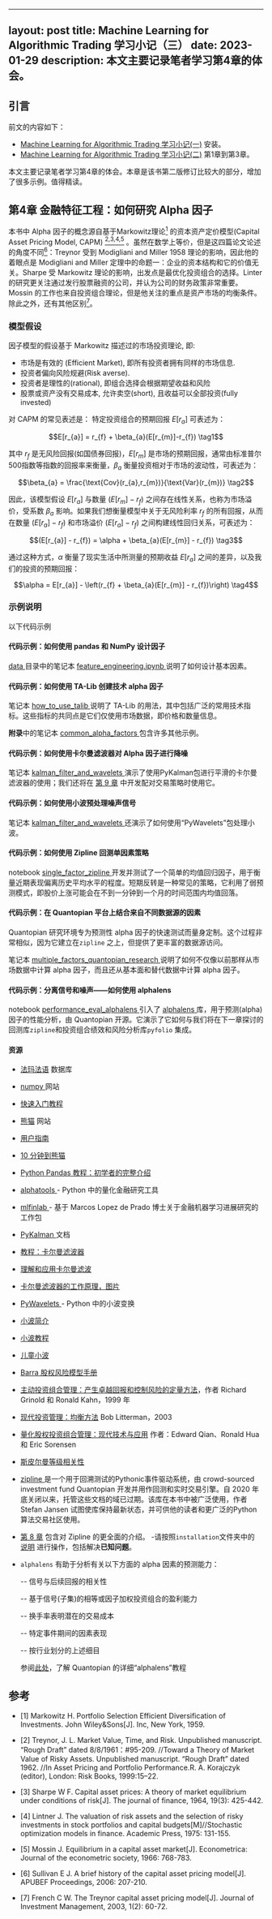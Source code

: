 <head>
    <script src="https://cdn.mathjax.org/mathjax/latest/MathJax.js?config=TeX-AMS-MML_HTMLorMML" type="text/javascript"></script>
    <script type="text/x-mathjax-config">
        MathJax.Hub.Config({
            tex2jax: {
            skipTags: ['script', 'noscript', 'style', 'textarea', 'pre'],
            inlineMath: [['$','$']]
            }
        });
    </script>
</head>

---
layout: post
title: Machine Learning for Algorithmic Trading 学习小记（三）
date: 2023-01-29
description: 本文主要记录笔者学习第4章的体会。
---

## 引言

前文的内容如下：

- [Machine Learning for Algorithmic Trading 学习小记(一)](https://rossea.github.io/2023-01-25-Machine-Learning-4-Trading-1/) 安装。
- [Machine Learning for Algorithmic Trading 学习小记(二)](https://rossea.github.io/2023-01-25-Machine-Learning-4-Trading-2/) 第1章到第3章。

本文主要记录笔者学习第4章的体会。本章是该书第二版修订比较大的部分，增加了很多示例。值得精读。

## 第4章 金融特征工程：如何研究 Alpha 因子

本书中 Alpha 因子的概念源自基于Markowitz理论[<sup>1</sup>](#Markowitz1959) 的资本资产定价模型(Capital Asset Pricing Model, CAPM)  [<sup>2,</sup>](#Treynor1961)[<sup>3,</sup>](#Sharpe1964)[<sup>4,</sup>](#Lintner1975)[<sup>5</sup>](#Mossin1966) 。虽然在数学上等价，但是这四篇论文论述的角度不同[<sup>6</sup>](#Sullivan2006)：Treynor 受到 Modigliani and Miller 1958 理论的影响，因此他的着眼点是 Modigliani and Miller 定理中的命题一：企业的资本结构和它的价值无关。Sharpe 受 Markowitz 理论的影响，出发点是最优化投资组合的选择。Linter 的研究更关注通过发行股票融资的公司，并认为公司的财务政策非常重要。Mossin 的工作也来自投资组合理论，但是他关注的重点是资产市场的均衡条件。除此之外，还有其他区别[<sup>7</sup>](#French2003)。

### 模型假设
因子模型的假设基于 Markowitz 描述过的市场投资理论, 即:

- 市场是有效的 (Efficient Market), 即所有投资者拥有同样的市场信息.
- 投资者偏向风险规避(Risk averse).
- 投资者是理性的(rational), 即组合选择会根据期望收益和风险
- 股票或资产没有交易成本, 允许卖空(short), 且收益可以全部投资(fully invested)



对 CAPM 的常见表述是：
特定投资组合的预期回报 $E[r_{a}]$ 可表述为：

<!-- $$r_{p} - r_{f} = \beta_{a}(r_{m} - r_{f}) + \epsilon  \tag1$$ -->

$$E[r_{a}] = r_{f} + \beta_{a}(E[r_{m}]-r_{f}) \tag1$$

其中 $r_{f}$ 是无风险回报(如国债券回报)，$E[r_{m}]$ 是市场的预期回报，通常由标准普尔500指数等指数的回报率来衡量，$\beta_{a}$ 衡量投资相对于市场的波动性，可表述为：

$$\beta_{a} = \frac{\text{Cov}(r_{a},r_{m})}{\text{Var}(r_{m})} \tag2$$

因此，该模型假设 $E[r_{a}]$ 与数量 $(E[r_{m}]-r_{f})$ 之间存在线性关系，也称为市场溢价，受系数 $\beta_{a}$ 影响。如果我们想衡量模型中关于无风险利率 $r_{f}$ 的所有回报，从而在数量 $(E[r_{a}]-r_{f})$ 和市场溢价 $(E[r_{a}]-r_{f})$ 之间构建线性回归关系，可表述为：

$$(E[r_{a}] - r_{f}) = \alpha + \beta_{a}(E[r_{m}] - r_{f}) \tag3$$

通过这种方式，$\alpha$ 衡量了现实生活中所测量的预期收益 $E[r_{a}]$ 之间的差异，以及我们的投资的预期回报：

$$\alpha = E[r_{a}] - \left(r_{f} + \beta_{a}(E[r_{m}] - r_{f})\right) \tag4$$

### 示例说明

以下代码示例

#### 代码示例：如何使用 pandas 和 NumPy 设计因子
 
[ data ](00_data) 目录中的笔记本 [ feature_engineering.ipynb ](00_data/feature_engineering.ipynb)说明了如何设计基本因素。
 
#### 代码示例：如何使用 TA-Lib 创建技术 alpha 因子
 
笔记本 [ how_to_use_talib ](02_how_to_use_talib.ipynb) 说明了 TA-Lib 的用法，其中包括广泛的常用技术指标。这些指标的共同点是它们仅使用市场数据，即价格和数量信息。
 
**附录**中的笔记本 [ common_alpha_factors ](../24_alpha_factor_library/02_common_alpha_factors.ipynb)包含许多其他示例。
 
#### 代码示例：如何使用卡尔曼滤波器对 Alpha 因子进行降噪
 
笔记本 [ kalman_filter_and_wavelets ](03_kalman_filter_and_wavelets.ipynb) 演示了使用PyKalman包进行平滑的卡尔曼滤波器的使用；我们还将在 [第 9 章](../09_time_series_models) 中开发配对交易策略时使用它。
 
#### 代码示例：如何使用小波预处理噪声信号
 
笔记本 [ kalman_filter_and_wavelets ](03_kalman_filter_and_wavelets.ipynb) 还演示了如何使用“PyWavelets”包处理小波。

#### 代码示例：如何使用 Zipline 回测单因素策略
 
notebook [ single_factor_zipline ](04_single_factor_zipline.ipynb) 开发并测试了一个简单的均值回归因子，用于衡量近期表现偏离历史平均水平的程度。短期反转是一种常见的策略，它利用了弱预测模式，即股价上涨可能会在不到一分钟到一个月的时间范围内均值回落。
 
#### 代码示例：在 Quantopian 平台上结合来自不同数据源的因素
 
Quantopian 研究环境专为预测性 alpha 因子的快速测试而量身定制。这个过程非常相似，因为它建立在`zipline` 之上，但提供了更丰富的数据源访问。
 
笔记本 [ multiple_factors_quantopian_research ](05_multiple_factors_quantopian_research.ipynb) 说明了如何不仅像以前那样从市场数据中计算 alpha 因子，而且还从基本面和替代数据中计算 alpha 因子。
 
#### 代码示例：分离信号和噪声——如何使用 alphalens
 
notebook [ performance_eval_alphalens ](06_performance_eval_alphalens.ipynb) 引入了 [ alphalens ](http://quantopian.github.io/alphalens/) 库，用于预测(alpha)因子的性能分析，由 Quantopian 开源。它演示了它如何与我们将在下一章探讨的回测库`zipline`和投资组合绩效和风险分析库`pyfolio` 集成。
 
 
#### 资源
 
- [法玛法语](https://mba.tuck.dartmouth.edu/pages/faculty/ken.french/data_library.html) 数据库
- [ numpy ](https://numpy.org/) 网站
 - [快速入门教程](https://numpy.org/devdocs/user/quickstart.html)
- [熊猫](https://pandas.pydata.org/) 网站
 - [用户指南](https://pandas.pydata.org/docs/user_guide/index.html)
 - [ 10 分钟到熊猫](https://pandas.pydata.org/pandas-docs/stable/getting_started/10min.html)
 - [ Python Pandas 教程：初学者的完整介绍](https://www.learndatasci.com/tutorials/python-pandas-tutorial-complete-introduction-for-beginners/)
- [ alphatools ](https://github.com/marketneutral/alphatools) - Python 中的量化金融研究工具
- [ mlfinlab ](https://github.com/hudson-and-thames/mlfinlab) - 基于 Marcos Lopez de Prado 博士关于金融机器学习进展研究的工作包
- [ PyKalman ](https://pykalman.github.io/) 文档
- [教程：卡尔曼滤波器](http://web.mit.edu/kirtley/kirtley/binlustuff/literature/control/Kalman%20filter.pdf)
- [理解和应用卡尔曼滤波](http://biorobotics.ri.cmu.edu/papers/sbp_papers/integrated3/kleeman_kalman_basics.pdf)
- [卡尔曼滤波器的工作原理，图片](https://www.bzarg.com/p/how-a-kalman-filter-works-in-pictures/)
- [ PyWavelets ](https://pywavelets.readthedocs.io/en/latest/) - Python 中的小波变换
- [小波简介](https://www.eecis.udel.edu/~amer/CISC651/IEEEwavelet.pdf)
- [小波教程](http://web.iitd.ac.in/~sumeet/WaveletTutorial.pdf)
- [儿童小波](http://www.gtwavelet.bme.gatech.edu/wp/kidsA.pdf)
- [ Barra 股权风险模型手册](https://www.alacra.com/alacra/help/barra_handbook_GEM.pdf)
- [主动投资组合管理：产生卓越回报和控制风险的定量方法](https://www.amazon.com/Active-Portfolio-Management-Quantitative-Controlling/dp/0070248826)，作者 Richard Grinold 和 Ronald Kahn，1999 年
- [现代投资管理：均衡方法](https://www.amazon.com/Modern-Investment-Management-Equilibrium-Approach/dp/0471124109) Bob Litterman，2003
- [量化股权投资组合管理：现代技术与应用](https://www.crcpress.com/Quantitative-Equity-Portfolio-Management-Modern-Techniques-and-Applications/Qian-Hua-Sorensen/p/book/9781584885580 ) 作者：Edward Qian、Ronald Hua 和 Eric Sorensen
- [斯皮尔曼等级相关性](https://statistics.laerd.com/statistical-guides/spearmans-rank-order-correlation-statistical-guide.php)
 
- [ zipline ](https://zipline.ml4trading.io/index.html)是一个用于回溯测试的Pythonic事件驱动系统，由 crowd-sourced investment fund Quantopian 开发并用作回测和实时交易引擎。自 2020 年底关闭以来，托管这些文档的域已过期。该库在本书中被广泛使用，作者 Stefan Jansen 试图使库保持最新状态，并可供他的读者和更广泛的Python算法交易社区使用。
 
- [第 8 章](../08_ml4t_workflow) 包含对 Zipline 的更全面的介绍。
-请按照`installation`文件夹中的 [说明](../installation) 进行操作，包括解决**已知问题**。
- `alphalens` 有助于分析有关以下方面的 alpha 因素的预测能力：
  
  -- 信号与后续回报的相关性

  -- 基于信号(子集)的相等或因子加权投资组合的盈利能力

  -- 换手率表明潜在的交易成本

  -- 特定事件期间的因素表现

  -- 按行业划分的上述细目

  参阅[此处](https://github.com/quantopian/alphalens/blob/master/alphalens/examples/alphalens_tutorial_on_quantopian.ipynb)，了解 Quantopian 的详细“alphalens”教程

## 参考


<div id="Markowitz1959"></div>

- [1] Markowitz H. Portfolio Selection Efficient Diversification of Investments. John Wiley&Sons[J]. Inc, New York, 1959.

<div id="Treynor1961"></div>

- [2] Treynor, J. L. Market Value, Time, and Risk. Unpublished manuscript. “Rough Draft” dated 8/8/1961：#95-209.
//Toward a Theory of Market Value of Risky Assets. Unpublished manuscript. “Rough Draft” dated 1962. //In Asset Pricing and Portfolio Performance.R. A. Korajczyk (editor), London: Risk Books, 1999:15–22.

<div id="Sharpe1964"></div>

- [3] Sharpe W F. Capital asset prices: A theory of market equilibrium under conditions of risk[J]. The journal of finance, 1964, 19(3): 425-442.

<div id="Lintner1975"></div>

- [4] Lintner J. The valuation of risk assets and the selection of risky investments in stock portfolios and capital budgets[M]//Stochastic optimization models in finance. Academic Press, 1975: 131-155.

<div id="Mossin1966"></div>

- [5] Mossin J. Equilibrium in a capital asset market[J]. Econometrica: Journal of the econometric society, 1966: 768-783.

<div id="Sullivan2006"></div>

- [6] Sullivan E J. A brief history of the capital asset pricing model[J]. APUBEF Proceedings, 2006: 207-210.

<div id="French2003"></div>

- [7] French C W. The Treynor capital asset pricing model[J]. Journal of Investment Management, 2003, 1(2): 60-72.
